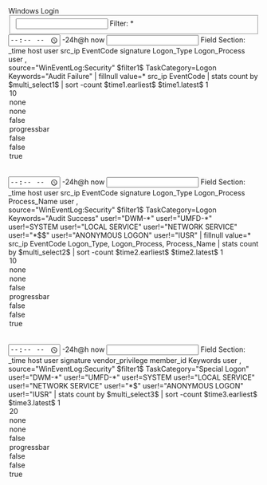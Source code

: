 <form theme="dark">
  <label>Windows Login</label>
  <fieldset submitButton="true" autoRun="false">
    <input type="text" token="filter1" searchWhenChanged="true">
      <label>Filter:</label>
      <default>*</default>
    </input>
  </fieldset>
  <row>
    <panel>
      <title>Failed Login Events</title>
      <input type="time" token="time1" searchWhenChanged="true">
        <label></label>
        <default>
          <earliest>-24h@h</earliest>
          <latest>now</latest>
        </default>
      </input>
      <input type="multiselect" token="multi_select1" searchWhenChanged="true">
        <label>Field Section:</label>
        <choice value="_time">_time</choice>
        <choice value="host">host</choice>
        <choice value="user">user</choice>
        <choice value="src_ip">src_ip</choice>
        <choice value="EventCode">EventCode</choice>
        <choice value="signature">signature</choice>
        <choice value="Logon_Type">Logon_Type</choice>
        <choice value="Logon_Process">Logon_Process</choice>
        <default>user</default>
        <delimiter>, </delimiter>
      </input>
      <table>
        <search>
          <query>source="WinEventLog:Security" $filter1$ TaskCategory=Logon Keywords="Audit Failure" | fillnull value=* src_ip EventCode | stats count by $multi_select1$ 
| sort -count</query>
          <earliest>$time1.earliest$</earliest>
          <latest>$time1.latest$</latest>
          <sampleRatio>1</sampleRatio>
        </search>
        <option name="count">10</option>
        <option name="dataOverlayMode">none</option>
        <option name="drilldown">none</option>
        <option name="percentagesRow">false</option>
        <option name="refresh.display">progressbar</option>
        <option name="rowNumbers">false</option>
        <option name="totalsRow">false</option>
        <option name="wrap">true</option>
      </table>
    </panel>
    <panel>
      <title>Successful Login Events</title>
      <input type="time" token="time2" searchWhenChanged="true">
        <label></label>
        <default>
          <earliest>-24h@h</earliest>
          <latest>now</latest>
        </default>
      </input>
      <input type="multiselect" token="multi_select2" searchWhenChanged="true">
        <label>Field Section:</label>
        <choice value="_time">_time</choice>
        <choice value="host">host</choice>
        <choice value="user">user</choice>
        <choice value="src_ip">src_ip</choice>
        <choice value="EventCode">EventCode</choice>
        <choice value="signature">signature</choice>
        <choice value="Logon_Type">Logon_Type</choice>
        <choice value="Logon_Process">Logon_Process</choice>
        <choice value="Process_Name">Process_Name</choice>
        <default>user</default>
        <delimiter>, </delimiter>
      </input>
      <table>
        <search>
          <query>source="WinEventLog:Security" $filter1$ TaskCategory=Logon Keywords="Audit Success" user!="DWM-*" user!="UMFD-*" user!=SYSTEM user!="LOCAL SERVICE" user!="NETWORK SERVICE" user!="*$$" user!="ANONYMOUS LOGON" user!="IUSR" | fillnull value=* src_ip EventCode Logon_Type, Logon_Process, Process_Name | stats count by $multi_select2$ 
| sort -count</query>
          <earliest>$time2.earliest$</earliest>
          <latest>$time2.latest$</latest>
          <sampleRatio>1</sampleRatio>
        </search>
        <option name="count">10</option>
        <option name="dataOverlayMode">none</option>
        <option name="drilldown">none</option>
        <option name="percentagesRow">false</option>
        <option name="refresh.display">progressbar</option>
        <option name="rowNumbers">false</option>
        <option name="totalsRow">false</option>
        <option name="wrap">true</option>
      </table>
    </panel>
  </row>
  <row>
    <panel>
      <title>Privileged Account Events</title>
      <input type="time" token="time3" searchWhenChanged="true">
        <label></label>
        <default>
          <earliest>-24h@h</earliest>
          <latest>now</latest>
        </default>
      </input>
      <input type="multiselect" token="multi_select3" searchWhenChanged="true">
        <label>Field Section:</label>
        <choice value="_time">_time</choice>
        <choice value="host">host</choice>
        <choice value="user">user</choice>
        <choice value="signature">signature</choice>
        <choice value="vendor_privilege">vendor_privilege</choice>
        <choice value="member_id">member_id</choice>
        <choice value="Keywords">Keywords</choice>
        <default>user</default>
        <delimiter>, </delimiter>
      </input>
      <table>
        <search>
          <query>source="WinEventLog:Security" $filter1$ TaskCategory="Special Logon" user!="DWM-*" user!="UMFD-*" user!=SYSTEM user!="LOCAL SERVICE" user!="NETWORK SERVICE" user!="*$" user!="ANONYMOUS LOGON" user!="IUSR" | stats count by $multi_select3$ | sort -count</query>
          <earliest>$time3.earliest$</earliest>
          <latest>$time3.latest$</latest>
          <sampleRatio>1</sampleRatio>
        </search>
        <option name="count">20</option>
        <option name="dataOverlayMode">none</option>
        <option name="drilldown">none</option>
        <option name="percentagesRow">false</option>
        <option name="refresh.display">progressbar</option>
        <option name="rowNumbers">false</option>
        <option name="totalsRow">false</option>
        <option name="wrap">true</option>
      </table>
    </panel>
  </row>
</form>
